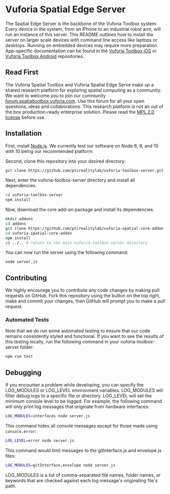# Vuforia Spatial Edge Server

The Spatial Edge Server is the backbone of the Vuforia Toolbox system. Every
device in the system, from an iPhone to an industrial robot arm, will run an
instance of this server. This README outlines how to install the server on
larger scale devices with command line access like laptops or desktops. Running
on embedded devices may require more preparation. App-specific documentation
can be found in the [Vuforia Toolbox
iOS](https://github.com/ptcrealitylab/vuforia-toolbox-ios) or [Vuforia Toolbox
Android](https://github.com/ptcrealitylab/vuforia-toolbox-android)
repositories.

## Read First
The Vuforia Spatial Toolbox and Vuforia Spatial Edge Serve make up a shared research platform for exploring spatial computing as a community. We want to welcome you to join our community [forum.spatialtoolbox.vuforia.com](https://forum.spatialtoolbox.vuforia.com). Use this forum for all your open questions, ideas and collaborations. This research platform is not an out of the box production-ready enterprise solution. Please read the [MPL 2.0 license](LICENSE) before use.

## Installation

First, install [Node.js](https://nodejs.org/en/). We currently test our
software on Node 6, 8, and 10 with 10 being our recommended platform.

Second, clone this repository into your desired directory:

```bash
git clone https://github.com/ptcrealitylab/vuforia-toolbox-server.git
```

Next, enter the vuforia-toolbox-server directory and install all dependencies.

```bash
cd vuforia-toolbox-server
npm install
```

Now, download the core add-on package and install its dependencies.

```bash
mkdir addons
cd addons
git clone https://github.com/ptcrealitylab/vuforia-spatial-core-addon
cd vuforia-spatial-core-addon
npm install
cd ../.. # return to the main vuforia-toolbox-server directory
```

You can now run the server using the following command:

```bash
node server.js
```

## Contributing

We highly encourage you to contribute any code changes by making pull requests
on GitHub. Fork this repository using the button on the top right, make and
commit your changes, then GitHub will prompt you to make a pull request.

### Automated Tests
Note that we do run some automated testing to ensure that our code remains
consistently styled and functional. If you want to see the results of this
testing locally, run the following command in your vuforia-toolbox-server
folder:

```bash
npm run test
```

## Debugging

If you encounter a problem while developing, you can specify the LOG_MODULES or
LOG_LEVEL environment variables. LOG_MODULES will filter debug logs to a
specific file or directory. LOG_LEVEL will set the minimum console level to be
logged. For example, the following command will only print log messages that
originate from hardware interfaces:

```bash
LOG_MODULES=interfaces node server.js
```

This command hides all console messages except for those made using `console.error`:

```bash
LOG_LEVEL=error node server.js
```

This command would limit messages to the gitInterface.js and envelope.js files:

```bash
LOG_MODULES=gitInterface,envelope node server.js
```

LOG_MODULES is a list of comma-separated file names, folder names, or keywords
that are checked against each log message's originating file's path.

